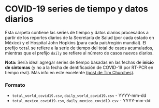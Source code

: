 # COVID-19 series de tiempo y datos diarios

Esta carpeta contiene las series de tiempo y datos diarios procesados a partir de los reportes diarios de la Secretaría de Salud (por cada estado en México) y el Hospital John Hopkins (para cada país/región mundial). El prefijo `total` se refiere a la serie de tiempo del total de casos acumulados, mientras que el prefijo `daily` se refiere al número de casos nuevos diarios.

**Nota:** Sería ideal agregar series de tiempo basadas en las fechas de **inicio de síntomas** (y no a la fecha de dentificación de COVID-19 por RT-PCR en tiempo real). Más info en este excelente [(post de Tim Churches)](https://timchurches.github.io/blog/posts/2020-03-01-analysing-covid-19-2019-ncov-outbreak-data-with-r-part-2/#data-limitations).

### Formato
* `total_world_covid19.csv`, `daily_world_covid19.csv` - YYYY-mm-dd
* `total_mexico_covid19.csv`, `daily_mexico_covid19.csv` - YYYY-mm-dd